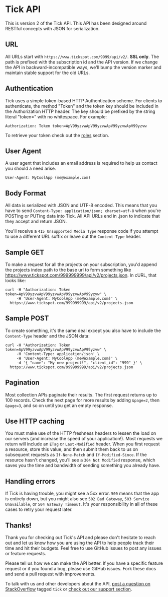 Tick API
====================

This is version 2 of the Tick API.  This API has been designed around RESTful concepts with JSON for serialization.

URL
---
All URLs start with `https://www.tickspot.com/9999/api/v2/`. **SSL only**. The path is prefixed with the subscription id and the API version. If we change the API in backward-incompatible ways, we'll bump the version marker and maintain stable support for the old URLs.


Authentication
--------------

Tick uses a simple token-based HTTP Authentication scheme. For clients to authenticate, the method "Token" and the token key should be included in the Authorization HTTP header. The key should be prefixed by the string literal "token=" with no whitespace. For example:

```shell
Authorization: Token token=ApV99yzvwApV99yzvwApV99yzvwApV99yzvw
```

To retrieve your token check out the [roles](https://github.com/tick/tick-api/blob/master/sections/roles.md) section.

User Agent
----------
A user agent that includes an email address is required to help us contact you should a need arise.

```shell
User-Agent: MyCoolApp (me@example.com)
```
Body Format
----------
All data is serialized with JSON and UTF-8 encoded.  This means that you have to send `Content-Type: application/json; charset=utf-8` when you're POSTing or PUTing data into Tick. All API URLs end in .json to indicate that they accept and return JSON.

You'll receive a `415 Unsupported Media Type` response code if you attempt to use a different URL suffix or leave out the `Content-Type` header.

Sample GET
-------
To make a request for all the projects on your subscription, you'd append the projects index path to the base url to form something like https://www.tickspot.com/999999999/api/v2/projects.json. In cURL, that looks like:

```shell
curl -H "Authorization: Token token=ApV99yzvwApV99yzvwApV99yzvwApV99yzvw" \
     -H 'User-Agent: MyCoolApp (me@example.com)' \
  https://www.tickspot.com/999999999/api/v2/projects.json
```
Sample POST
------------
To create something, it's the same deal except you also have to include the `Content-Type` header and the JSON data:

```shell
curl -H "Authorization: Token token=ApV99yzvwApV99yzvwApV99yzvwApV99yzvw" \
     -H 'Content-Type: application/json' \
     -H 'User-Agent: MyCoolApp (me@example.com)' \
     -d '{ "name": "My new project!", "client_id": "999" }' \
  https://www.tickspot.com/999999999/api/v2/projects.json
```

Pagination
----------

Most collection APIs paginate their results. The first request returns up to
100 records. Check the next page for more results by adding `&page=2`, then
`&page=3`, and so on until you get an empty response.

Use HTTP caching
----------------

You must make use of the HTTP freshness headers to lessen the load on our servers (and increase the speed of your application!). Most requests we return will include an `ETag` or `Last-Modified` header. When you first request a resource, store this value, and then submit them back to us on subsequent requests as `If-None-Match` and `If-Modified-Since`. If the resource hasn't changed, you'll see a `304 Not Modified` response, which saves you the time and bandwidth of sending something you already have.


Handling errors
---------------

If Tick is having trouble, you might see a 5xx error. `500` means that the app is entirely down, but you might also see `502 Bad Gateway`, `503 Service Unavailable`, or `504 Gateway Timeout`. It's your responsibility in all of these cases to retry your request later.


Thanks!
----------------------

Thank you for checking out Tick's API and please don't hesitate to reach out and let us know how you are using the API to help people track their time and hit their budgets.  Feel free to use GitHub issues to post any issues or feature requests.

Please tell us how we can make the API better. If you have a specific feature request or if you found a bug, please use GitHub issues. Fork these docs and send a pull request with improvements.

To talk with us and other developers about the API, [post a question on StackOverflow](http://stackoverflow.com/questions/ask) tagged `tick` or [check out our support section](http://www.tickspot.com/help).
